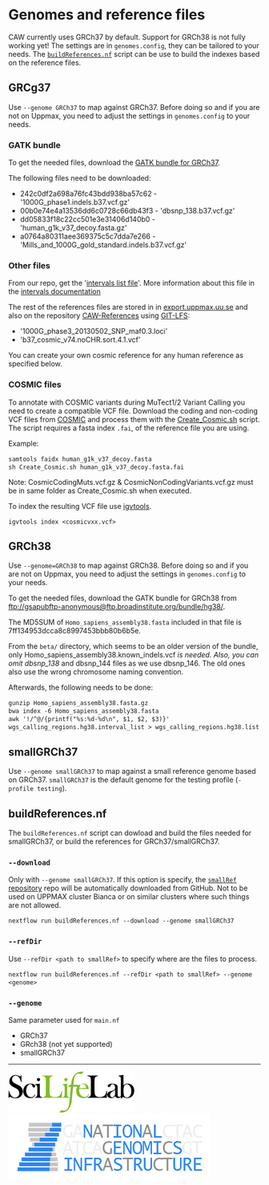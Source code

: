 # Genomes and reference files

CAW currently uses GRCh37 by default. Support for GRCh38 is not fully working yet! The settings are in `genomes.config`, they can be tailored to your needs. The [`buildReferences.nf`](#buildReferences.nf) script can be use to build the indexes based on the reference files.

## GRCg37

Use `--genome GRCh37` to map against GRCh37. Before doing so and if you are not on Uppmax, you need to adjust the settings in `genomes.config` to your needs.

### GATK bundle

To get the needed files, download the [GATK bundle for GRCh37](ftp://gsapubftp-anonymous@ftp.broadinstitute.org/bundle/b37/).

The following files need to be downloaded:

- 242c0df2a698a76fc43bdd938ba57c62 - '1000G_phase1.indels.b37.vcf.gz'
- 00b0e74e4a13536dd6c0728c66db43f3 - 'dbsnp_138.b37.vcf.gz'
- dd05833f18c22cc501e3e31406d140b0 - 'human_g1k_v37_decoy.fasta.gz'
- a0764a80311aee369375c5c7dda7e266 - 'Mills_and_1000G_gold_standard.indels.b37.vcf.gz'

### Other files

From our repo, get the '[intervals list file](https://raw.githubusercontent.com/SciLifeLab/CAW/master/repeats/wgs_calling_regions.grch37.list)'. More information about this file in the [intervals documentation](INTERVALS.md)

The rest of the references files are stored in in [export.uppmax.uu.se](https://export.uppmax.uu.se/b2015110/caw-references/b37/) and also on the repository [CAW-References](https://github.com/MaxUlysse/CAW-References) using [GIT-LFS](https://git-lfs.github.com/):

- '1000G_phase3_20130502_SNP_maf0.3.loci'
- 'b37_cosmic_v74.noCHR.sort.4.1.vcf'

You can create your own cosmic reference for any human reference as specified below.

### COSMIC files

To annotate with COSMIC variants during MuTect1/2 Variant Calling you need to create a compatible VCF file. Download the coding and non-coding VCF files from [COSMIC](http://cancer.sanger.ac.uk/cosmic/download) and process them with the [Create_Cosmic.sh](https://github.com/SciLifeLab/CAW/tree/master/scripts/Create_Cosmic.sh) script. The script requires a fasta index `.fai`, of the reference file you are using.

Example:

```
samtools faidx human_g1k_v37_decoy.fasta
sh Create_Cosmic.sh human_g1k_v37_decoy.fasta.fai
```

Note: CosmicCodingMuts.vcf.gz & CosmicNonCodingVariants.vcf.gz must be in same folder as Create_Cosmic.sh when executed.

To index the resulting VCF file use [igvtools](https://software.broadinstitute.org/software/igv/igvtools).

```
igvtools index <cosmicvxx.vcf>
```

## GRCh38

Use `--genome=GRCh38` to map against GRCh38\. Before doing so and if you are not on Uppmax, you need to adjust the settings in `genomes.config` to your needs.

To get the needed files, download the GATK bundle for GRCh38 from [ftp://gsapubftp-anonymous@ftp.broadinstitute.org/bundle/hg38/](mailto:ftp://gsapubftp-anonymous@ftp.broadinstitute.org/bundle/hg38/).

The MD5SUM of `Homo_sapiens_assembly38.fasta` included in that file is 7ff134953dcca8c8997453bbb80b6b5e.

From the `beta/` directory, which seems to be an older version of the bundle, only Homo_sapiens_assembly38.known_indels.vcf _is needed. Also, you can omit dbsnp_138_ and dbsnp_144 files as we use dbsnp_146\. The old ones also use the wrong chromosome naming convention.

Afterwards, the following needs to be done:

```
gunzip Homo_sapiens_assembly38.fasta.gz
bwa index -6 Homo_sapiens_assembly38.fasta
awk '!/^@/{printf("%s:%d-%d\n", $1, $2, $3)}' wgs_calling_regions.hg38.interval_list > wgs_calling_regions.hg38.list
```

## smallGRCh37

Use `--genome smallGRCh37` to map against a small reference genome based on GRCh37. `smallGRCh37` is the default genome for the testing profile (`-profile testing`).

## buildReferences.nf

The `buildReferences.nf` script can dowload and build the files needed for smallGRCh37, or build the references for GRCh37/smallGRCh37.

### `--download`

Only with `--genome smallGRCh37`. If this option is specify, the [`smallRef` repository](https://github.com/szilvajuhos/smallRef) repo will be automatically downloaded from GitHub. Not to be used on UPPMAX cluster Bianca or on similar clusters where such things are not allowed.

```
nextflow run buildReferences.nf --download --genome smallGRCh37
```

### `--refDir`

Use `--refDir <path to smallRef>` to specify where are the files to process.

```
nextflow run buildReferences.nf --refDir <path to smallRef> --genome <genome>
```

### `--genome`

Same parameter used for `main.nf`

- GRCh37
- GRch38 (not yet supported)
- smallGRCh37

--------------------------------------------------------------------------------

[![](images/SciLifeLab_logo.png "SciLifeLab")][scilifelab-link] [![](images/NGI-final-small.png "NGI")][ngi-link]

[ngi-link]: https://ngisweden.scilifelab.se/
[scilifelab-link]: http://www.scilifelab.se/
